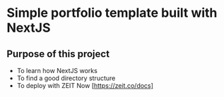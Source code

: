 # Simple portfolio template built with NextJS

## Purpose of this project

- To learn how NextJS works
- To find a good directory structure
- To deploy with ZEIT Now [https://zeit.co/docs]
